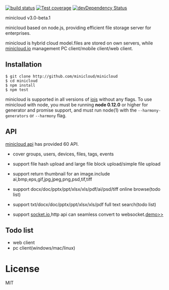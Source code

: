 
  [![build status][travis-image]][travis-url]
  [![Test coverage][coveralls-image]][coveralls-url]
  [![devDependency Status](https://david-dm.org/atom/electron/dev-status.svg)](https://david-dm.org/minicloud/minicloud#info=devDependencies)
  
  minicloud v3.0-beta.1

  minicloud based on node.js, providing efficient file storage server for enterprises.

  minicloud is hybrid cloud model.files are stored on own servers, while [minicloud.io](http://minicloud.io) management PC client/mobile client/web client.

## Installation
```
$ git clone http://github.com/minicloud/minicloud
$ cd minicloud
$ npm install
$ npm test

```

minicloud is supported in all versions of [iojs](https://iojs.org) without any flags.
To use minicloud with node, you must be running __node 0.12.0__ or higher for generator and promise support, and must run node(1)
  with the `--harmony-generators` or `--harmony` flag.

## API

[minicloud api](https://minicloud.readme.io/docs) has provided 60 API.

- cover groups, users, devices, files, tags, events

- support file hash upload and large file block upload/simple file upload

- support return thumbnail for an image.include ai,bmp,eps,gif,jpg,jpeg,png,psd,tif,tiff

- support docx/doc/pptx/ppt/xlsx/xls/pdf/ai/psd/tiff online browse(todo list)

- support txt/docx/doc/pptx/ppt/xlsx/xls/pdf full text search(todo list)

- support [socket.io](https://socket.io),http api can seamless convert to websocket.[demo>>](https://minicloud.readme.io/docs/how-to-use-websocket)

## Todo list
 
- web client
- pc client(windows/mac/linux)

# License

  MIT
 
[travis-image]: https://img.shields.io/travis/minicloud/minicloud/master.svg?style=flat-square
[travis-url]: https://travis-ci.org/minicloud/minicloud 
[coveralls-image]: https://img.shields.io/coveralls/minicloud/minicloud/master.svg?style=flat-square
[coveralls-url]: https://coveralls.io/r/minicloud/minicloud?branch=master